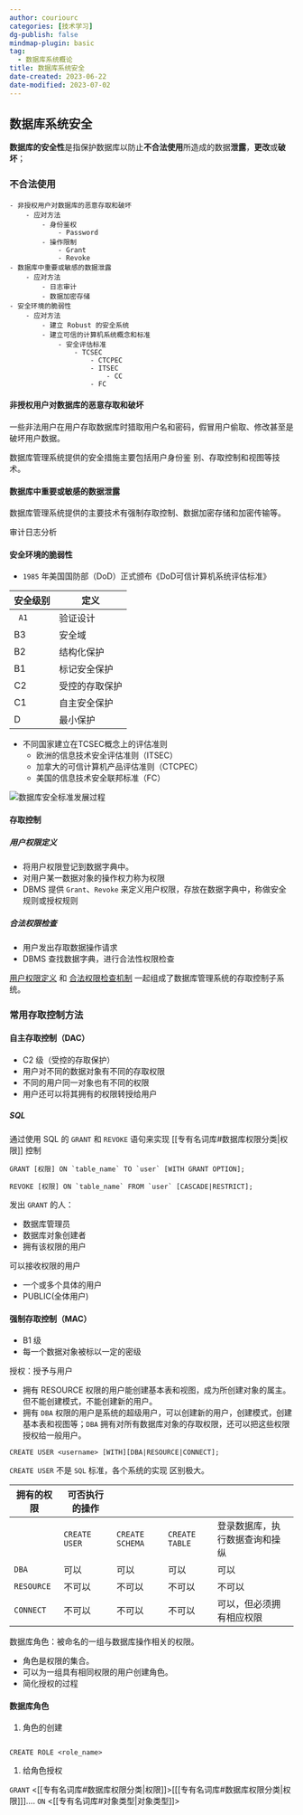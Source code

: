 ```yaml
---
author: couriourc
categories: [技术学习]
dg-publish: false
mindmap-plugin: basic
tag:
  - 数据库系统概论
title: 数据库系统安全
date-created: 2023-06-22
date-modified: 2023-07-02
---
```


## 数据库系统安全

**数据库的安全性**是指保护数据库以防止**不合法使用**所造成的数据**泄露**，**更改**或**破坏**；

### 不合法使用

```markmap
- 非授权用户对数据库的恶意存取和破坏
	- 应对方法
		- 身份鉴权
			- Password
		- 操作限制
			- Grant
			- Revoke
- 数据库中重要或敏感的数据泄露
	- 应对方法
		- 日志审计
		- 数据加密存储
- 安全环境的脆弱性
	- 应对方法
		- 建立 Robust 的安全系统
		- 建立可信的计算机系统概念和标准
			- 安全评估标准
				- TCSEC
					- CTCPEC
					- ITSEC
						- CC
					- FC
```

#### 非授权用户对数据库的恶意存取和破坏

一些非法用户在用户存取数据库时猎取用户名和密码，假冒用户偷取、修改甚至是破坏用户数据。

数据库管理系统提供的安全措施主要包括用户身份鉴 别、存取控制和视图等技术。

#### 数据库中重要或敏感的数据泄露

数据库管理系统提供的主要技术有强制存取控制、数据加密存储和加密传输等。

审计日志分析

#### 安全环境的脆弱性

- `1985` 年美国国防部（DoD）正式颁布《DoD可信计算机系统评估标准》  

| 安全级别 | 定义           |
| -------- | -------------- |
| ` A1`    | 验证设计       |
| B3       | 安全域         |
| B2       | 结构化保护     |
| B1       | 标记安全保护   |
| C2       | 受控的存取保护 |
| C1       | 自主安全保护   |
| D        | 最小保护       |

- 不同国家建立在TCSEC概念上的评估准则
	- 欧洲的信息技术安全评估准则（ITSEC）
	- 加拿大的可信计算机产品评估准则（CTCPEC）
	- 美国的信息技术安全联邦标准（FC）

![数据库安全标准发展过程](https://raw.githubusercontent.com/couriourc/all-image/main/img/%E6%95%B0%E6%8D%AE%E5%BA%93%E5%AE%89%E5%85%A8%E6%A0%87%E5%87%86%E5%8F%91%E5%B1%95%E8%BF%87%E7%A8%8B.png?token=GHSAT0AAAAAAB7SL26ZN2ISKNBWI5VD5A3IZA35IDQ)

#### 存取控制

##### 用户权限定义

- 将用户权限登记到数据字典中。
- 对用户某一数据对象的操作权力称为权限
- DBMS 提供 `Grant`、`Revoke` 来定义用户权限，存放在数据字典中，称做安全规则或授权规则

##### 合法权限检查

- 用户发出存取数据操作请求
- DBMS 查找数据字典，进行合法性权限检查

[用户权限定义](#用户权限定义) 和 [合法权限检查机制](#合法权限检查) 一起组成了数据库管理系统的存取控制子系统。

### 常用存取控制方法

#### 自主存取控制（DAC）

- C2 级（受控的存取保护）
- 用户对不同的数据对象有不同的存取权限
- 不同的用户同一对象也有不同的权限
- 用户还可以将其拥有的权限转授给用户

##### SQL

通过使用 SQL 的 `GRANT` 和 `REVOKE` 语句来实现 [[专有名词库#数据库权限分类|权限]] 控制

```mysql
GRANT [权限] ON `table_name` TO `user` [WITH GRANT OPTION];

REVOKE [权限] ON `table_name` FROM `user` [CASCADE|RESTRICT];

```

发出 `GRANT` 的人：

- 数据库管理员
- 数据库对象创建者
- 拥有该权限的用户

可以接收权限的用户

- 一个或多个具体的用户
- PUBLIC(全体用户)

#### 强制存取控制（MAC）

- B1 级
- 每一个数据对象被标以一定的密级

授权：授予与用户

- 拥有 RESOURCE 权限的用户能创建基本表和视图，成为所创建对象的属主。但不能创建模式，不能创建新的用户。
- 拥有 `DBA` 权限的用户是系统的超级用户，可以创建新的用户，创建模式，创建基本表和视图等；`DBA` 拥有对所有数据库对象的存取权限，还可以把这些权限授权给一般用户。

```mysql
CREATE USER <username> [WITH][DBA|RESOURCE|CONNECT];
```

`CREATE USER` 不是 `SQL` 标准，各个系统的实现 区别极大。

| 拥有的权限 | 可否执行的操作 |                 |                |                                |
| ---------- | -------------- | --------------- | -------------- | ------------------------------ |
|            | `CREATE USER`  | `CREATE SCHEMA` | `CREATE TABLE` | 登录数据库，执行数据查询和操纵 |
| `DBA`      | 可以           | 可以            | 可以           | 可以                           |
| `RESOURCE` | 不可以         | 不可以          | 不可以         | 不可以                         |
| `CONNECT`  | 不可以         | 不可以          | 不可以         | 可以，但必须拥有相应权限       |

数据库角色：被命名的一组与数据库操作相关的权限。

- 角色是权限的集合。
- 可以为一组具有相同权限的用户创建角色。
- 简化授权的过程

#### 数据库角色

1. 角色的创建

```Mysql

CREATE ROLE <role_name>

```

1. 给角色授权

`GRANT` <[[专有名词库#数据库权限分类|权限]]>\[[[专有名词库#数据库权限分类|权限]]\]…. `ON` <[[专有名词库#对象类型|对象类型]]>

